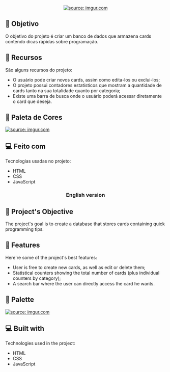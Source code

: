 <p align="center"><a href="https://imgur.com/tQMb2yX"><img src="https://i.imgur.com/tQMb2yX.png" title="source: imgur.com" /></a></p>


<h2>💾 Objetivo</h2>
  
  
O objetivo do projeto é criar um banco de dados que armazena cards contendo dicas rápidas sobre programação.
  
  
<h2>🧐 Recursos</h2>


São alguns recursos do projeto:

*   O usuário pode criar novos cards, assim como edita-los ou exclui-los;
*   O projeto possui contadores estatísticos que mostram a quantidade de cards tanto na sua totalidade quanto por categoria;
*   Existe uma barra de busca onde o usuário poderá acessar diretamente o card que deseja.


<h2>🎨 Paleta de Cores</h2> 


<a href="https://imgur.com/g4RIzS8"><img src="https://i.imgur.com/g4RIzS8.png" title="source: imgur.com" /></a>


<h2>💻 Feito com</h2>

Tecnologias usadas no projeto:

*   HTML
*   CSS
*   JavaScript


<h3 align="center"> English version </h3>

<h2>💾 Project's Objective</h2>
  
  
The project's goal is to create a database that stores cards containing quick programming tips.


<h2>🧐 Features</h2>

Here're some of the project's best features:

*   User is free to create new cards, as well as edit or delete them;
*   Statistical counters showing the total number of cards (plus individual counters by category);
*   A search bar where the user can directly access the card he wants.


<h2>🎨 Palette</h2> 


<a href="https://imgur.com/g4RIzS8"><img src="https://i.imgur.com/g4RIzS8.png" title="source: imgur.com" /></a>

  
<h2>💻 Built with</h2>

Technologies used in the project:

*   HTML
*   CSS
*   JavaScript
